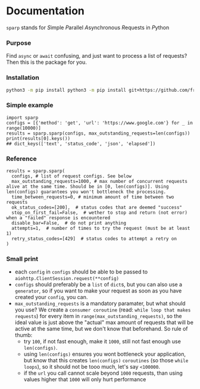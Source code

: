 # Documentation
`sparp` stands for *S*imple *P*arallel *A*synchronous *R*equests in *P*ython
### Purpose
Find `async` or `await` confusing, and just want to process a list of requests? Then this 
is the package for you. 
### Installation
```bash
python3 -m pip install python3 -m pip install git+https://github.com/fredo838/sparp.git
```

### Simple example
```python3
import sparp
configs = [{'method': 'get', 'url': 'https://www.google.com'} for _ in range(10000)]
results = sparp.sparp(configs, max_outstanding_requests=len(configs))
print(results[0].keys())
## dict_keys(['text', 'status_code', 'json', 'elapsed'])
```

### Reference
```python3
results = sparp.sparp(
  configs, # list of request configs. See below
  max_outstanding_requests=1000, # max number of concurrent requests alive at the same time. Should be in [0, len(configs)]. Using len(configs) guarantees you won't bottleneck the processing.
  time_between_requests=0, # minimum amount of time between two requests
  ok_status_codes=[200],  # status codes that are deemed "success"
  stop_on_first_fail=False,  # wether to stop and return (not error) when a "failed" response is encountered
  disable_bar=False,  # do not print anything
  attempts=1,  # number of times to try the request (must be at least 1)
  retry_status_codes=[429]  # status codes to attempt a retry on
)
```
### Small print
- each `config` in `configs` should be able to be passed to `aiohttp.ClientSession.request(**config)`
- `configs` should preferably be a `list` of `dict`s, but you can also use a `generator`, so if you want to make your request
as soon as you have created your `config`, you can.
- `max_outstanding_requests` is a mandatory paramater, but what should you use? We create a `consumer coroutine` (read: `while loop that makes requests`) for every item in `range(max_outstanding_requests)`, so the ideal value is just above the "actual" max amount of requests that will be active at the same time, but we don't know that beforehand. So rule of thumb:
  - try `100`, if not fast enough, make it `1000`, still not fast enough use `len(configs)`. 
  - using `len(configs)` ensures you wont bottleneck your application, but know that this creates `len(configs)` `coroutines` (so those `while loops`), so it should not be tooo much, let's say `<100000`.
  - if the `url` you call cannot scale beyond `1000` requests, than using values higher that `1000` will only hurt performance
